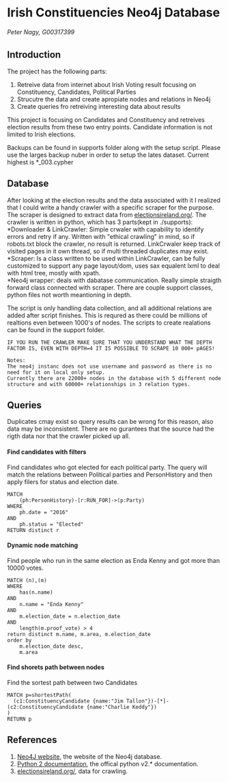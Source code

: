 # Irish Constituencies Neo4j Database
###### Peter Nagy, G00317399

## Introduction
The project has the following parts:<br/>
1. Retreive data from internet about Irish Voting result focusing on Constituency, Candidates, Political Parties<br/>
2. Strucutre the data and create apropiate nodes and relations in Neo4j<br/>
3. Create queries fro retreiving interesting data about results<br/>

This project is focusing on Candidates and Constituency and retreives election results from these two entry points. Candidate information is not limited to Irish elections.

Backups can be found in supports folder along with the setup script. Please use the larges backup nuber in order to setup the lates dataset. Current highest is *_003.cypher

## Database
After looking at the election results and the data associated with it I realized that I could write a handy crawler with a specific scraper for the purpose. The scraper is designed to extract data from [electionsireland.org/](http://electionsireland.org/).
The crawler is written in python, which has 3 parts(kept in ./supports):<br/>
*Downloader & LinkCrawler: Simple crwaler with capability to identify errors and retry if any. Written with "ethical crawling" in mind, so if robots.txt block the crawler, no result is returned. LinkCrwaler keep track of visited pages in it own thread, so if multi threaded duplicates may exist.<br/>
*Scraper: Is a class written to be used within LinkCrawler, can be fully customized to support any page layout/dom, uses sax equalent lxml to deal with html tree, mostly with xpath.<br/>
*Neo4j wrapper: deals with dabatase communication. Really simple straigth forward class connected with scraper. 
There are couple support classes, python files not worth meantioning in depth.

The script is only handling data collection, and all additional relations are added after script finishes. This is requred as there could be millions of realtions even between 1000's of nodes. The scripts to create realations can be found in the support folder.

```
IF YOU RUN THE CRAWLER MAKE SURE THAT YOU UNDERSTAND WHAT THE DEPTH FACTOR IS, EVEN WITH DEPTH=4 IT IS POSSIBLE TO SCRAPE 10 000+ pAGES!

Notes:
The neo4j instanc does not use username and password as there is no need for it on local only setup.
Currently there are 22000+ nodes in the database with 5 different node structure and with 60000+ relationships in 3 relation types.
```


## Queries
Duplicates cmay exist so query results can be wrong for this reason, also data may be inconsistent. There are no gurantees that the source had the rigth data nor that the crawler picked up all.

#### Find candidates with filters
Find candidates who got elected for each political party. The query will match the relations between Political parties and PersonHistory and then apply filers for status and election date.
```cypher
MATCH 
	(ph:PersonHistory)-[r:RUN_FOR]->(p:Party)
WHERE
	ph.date = "2016"
AND
	ph.status = "Elected"
RETURN distinct r
```

#### Dynamic node matching
Find people who run in the same election as Enda Kenny
and  got more than 10000 votes.
```cypher
MATCH (n),(m)
WHERE 
	has(n.name)
AND
	n.name = "Enda Kenny"
AND
    m.election_date = n.election_date
AND
    length(m.proof_vote) > 4
return distinct m.name, m.area, m.election_date
order by
	m.election_date desc, 
	m.area
```

#### Find shorets path between nodes
Find the sortest path between two Candidates
```cypher
MATCH p=shortestPath(
  (c1:ConstituencyCandidate {name:"Jim Tallon"})-[*]-(c2:ConstituencyCandidate {name:"Charlie Keddy"})
)
RETURN p
```

## References
1. [Neo4J website](http://neo4j.com/), the website of the Neo4j database.
2. [Python 2 documentation](https://docs.python.org/2/), the offical python v2.* documentation.
3. [electionsireland.org/](http://electionsireland.org/), data for crawling.
